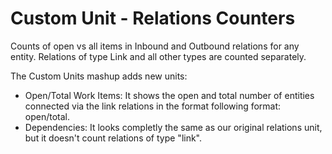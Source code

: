 # Custom Unit - Relations Counters

Counts of open vs all items in Inbound and Outbound relations for any entity. Relations of type Link and all other types are counted separately.

The Custom Units mashup adds new units:

* Open/Total Work Items: It shows the open and total number of entities connected via the link relations in the format following format: open/total.
* Dependencies: It looks completly the same as our original relations unit, but it doesn't count relations of type "link".
